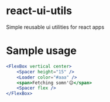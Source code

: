 # react-ui-utils
Simple reusable ui utilities for react apps

# Sample usage

```jsx
<FlexBox vertical center>
    <Spacer height="15" />
    <Loader color="#aaa" />
    <span>Fetching somn'😉</span>
    <Spacer flex />
</FlexBox>
```